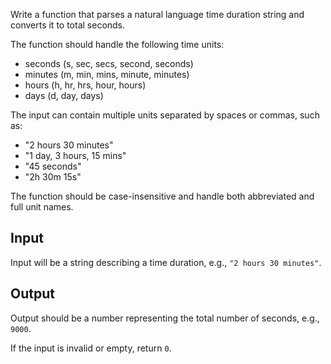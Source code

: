 Write a function that parses a natural language time duration string and converts it to total seconds.

The function should handle the following time units:
- seconds (s, sec, secs, second, seconds)
- minutes (m, min, mins, minute, minutes)
- hours (h, hr, hrs, hour, hours)
- days (d, day, days)

The input can contain multiple units separated by spaces or commas, such as:
- "2 hours 30 minutes"
- "1 day, 3 hours, 15 mins"
- "45 seconds"
- "2h 30m 15s"

The function should be case-insensitive and handle both abbreviated and full unit names.

## Input

Input will be a string describing a time duration, e.g., `"2 hours 30 minutes"`.

## Output

Output should be a number representing the total number of seconds, e.g., `9000`.

If the input is invalid or empty, return `0`.
